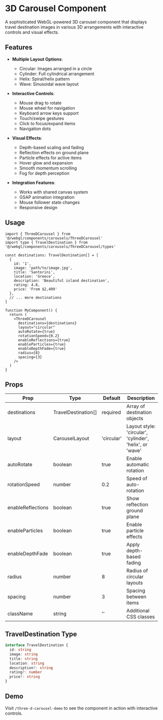 # 3D Carousel Component

A sophisticated WebGL-powered 3D carousel component that displays travel destination images in various 3D arrangements with interactive controls and visual effects.

## Features

- **Multiple Layout Options**:
  - Circular: Images arranged in a circle
  - Cylinder: Full cylindrical arrangement
  - Helix: Spiral/helix pattern
  - Wave: Sinusoidal wave layout

- **Interactive Controls**:
  - Mouse drag to rotate
  - Mouse wheel for navigation
  - Keyboard arrow keys support
  - Touch/swipe gestures
  - Click to focus/expand items
  - Navigation dots

- **Visual Effects**:
  - Depth-based scaling and fading
  - Reflection effects on ground plane
  - Particle effects for active items
  - Hover glow and expansion
  - Smooth momentum scrolling
  - Fog for depth perception

- **Integration Features**:
  - Works with shared canvas system
  - GSAP animation integration
  - Mouse follower state changes
  - Responsive design

## Usage

```tsx
import { ThreeDCarousel } from '@/webgl/components/carousels/ThreeDCarousel'
import type { TravelDestination } from '@/webgl/components/carousels/ThreeDCarousel/types'

const destinations: TravelDestination[] = [
  {
    id: '1',
    image: 'path/to/image.jpg',
    title: 'Santorini',
    location: 'Greece',
    description: 'Beautiful island destination',
    rating: 4.8,
    price: 'From $2,499'
  },
  // ... more destinations
]

function MyComponent() {
  return (
    <ThreeDCarousel
      destinations={destinations}
      layout="circular"
      autoRotate={true}
      rotationSpeed={0.2}
      enableReflections={true}
      enableParticles={true}
      enableDepthFade={true}
      radius={8}
      spacing={3}
    />
  )
}
```

## Props

| Prop | Type | Default | Description |
|------|------|---------|-------------|
| destinations | TravelDestination[] | required | Array of destination objects |
| layout | CarouselLayout | 'circular' | Layout style: 'circular', 'cylinder', 'helix', or 'wave' |
| autoRotate | boolean | true | Enable automatic rotation |
| rotationSpeed | number | 0.2 | Speed of auto-rotation |
| enableReflections | boolean | true | Show reflection ground plane |
| enableParticles | boolean | true | Enable particle effects |
| enableDepthFade | boolean | true | Apply depth-based fading |
| radius | number | 8 | Radius of circular layouts |
| spacing | number | 3 | Spacing between items |
| className | string | '' | Additional CSS classes |

## TravelDestination Type

```typescript
interface TravelDestination {
  id: string
  image: string
  title: string
  location: string
  description?: string
  rating?: number
  price?: string
}
```

## Demo

Visit `/three-d-carousel-demo` to see the component in action with interactive controls.